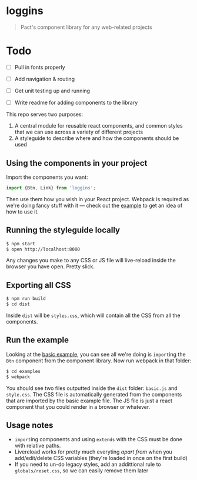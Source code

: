 loggins
=======

> Pact's component library for any web-related projects


Todo
====

- [ ] Pull in fonts properly
- [ ] Add navigation & routing
- [ ] Get unit testing up and running
- [ ] Write readme for adding components to the library


This repo serves two purposes:

1. A central module for reusable react components, and common styles that we can use across a variety of different projects
2. A styleguide to describe where and how the components should be used


Using the components in your project
------------------------------------

Import the components you want:

```js
import {Btn, Link} from 'loggins';
```

Then use them how you wish in your React project. Webpack is required as we're doing fancy stuff with it — check out the [example](https://github.com/PactCoffee/loggins/blob/master/examples/) to get an idea of how to use it.


Running the styleguide locally
------------------------------

```bash
$ npm start
$ open http://localhost:8080
```

Any changes you make to any CSS or JS file will live-reload inside the browser you have open. Pretty slick.


Exporting all CSS
-----------------

```bash
$ npm run build
$ cd dist
```

Inside `dist` will be `styles.css`, which will contain all the CSS from all the components.


Run the example
---------------

Looking at the [basic example](https://github.com/PactCoffee/loggins/blob/master/examples/basic.js), you can see all we're doing is `import`ing the `Btn` component from the component library. Now run webpack in that folder:

```bash
$ cd examples
$ webpack
```

You should see two files outputted inside the `dist` folder: `basic.js` and `style.css`. The CSS file is automatically generated from the components that are imported by the basic example file. The JS file is just a react component that you could render in a browser or whatever.


Usage notes
-----------

- `import`ing components and using `extends` with the CSS must be done with relative paths.
- Livereload works for pretty much everyting _apart from_ when you add/edit/delete CSS variables (they're loaded in once on the first build)
- If you need to un-do legacy styles, add an addittional rule to `globals/reset.css`, so we can easily remove them later

